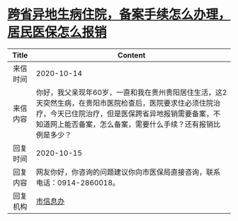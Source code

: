 # <a href="http://www.shangluo.gov.cn/zmhd/ldxxxx.jsp?urltype=leadermail.LeaderMailContentUrl&wbtreeid=1112&leadermailid=6529">跨省异地生病住院，备案手续怎么办理，居民医保怎么报销</a>
| Title |                                                     Content                                                     |
|:-----:|-----------------------------------------------------------------------------------------------------------------|
| 来信时间  | 2020-10-14                                                                                                      |
| 来信内容  | 你好，我父亲现年60岁，一直和我在贵州贵阳居住生活，这2天突然生病，在贵阳市医院检查后，医院要求住必须住院治疗，今天已住院治疗，但是医保跨省异地报销需要备案，不知道网上能否备案，怎么备案，需要什么手续？还有报销比例是多少？ |
| 回复时间  | 2020-10-15                                                                                                      |
| 回复内容  | 网友你好，你咨询的问题建议你向市医保局直接咨询，联系电话：0914-2860018。                                                                      |
| 回复机构  | <a href="../../category/agencies/市信息办.md">市信息办</a>                                                              |